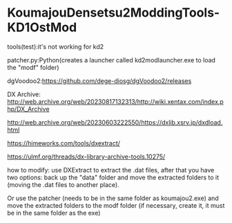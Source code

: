 # KoumajouDensetsu2ModdingTools-KD1OstMod
tools(test):it's not working for kd2

patcher.py:Python(creates a launcher called kd2modlauncher.exe to load the "modf" folder)

dgVoodoo2:https://github.com/dege-diosg/dgVoodoo2/releases

DX Archive:
http://web.archive.org/web/20230817132313/http://wiki.xentax.com/index.php/DX_Archive

http://web.archive.org/web/20230603222550/https://dxlib.xsrv.jp/dxdload.html

https://himeworks.com/tools/dxextract/

https://ulmf.org/threads/dx-library-archive-tools.10275/

how to modify:
use DXExtract to extract the .dat files, after that you have two options: back up the "data" folder and move the extracted folders to it (moving the .dat files to another place).

Or use the patcher (needs to be in the same folder as koumajou2.exe)
and move the extracted folders to the modf folder (if necessary, create it, it must be in the same folder as the exe)
